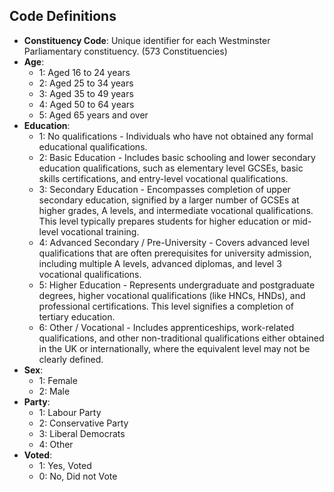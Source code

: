 ## Code Definitions

- **Constituency Code**: Unique identifier for each Westminster Parliamentary constituency. (573 Constituencies)
- **Age**:
  - 1: Aged 16 to 24 years
  - 2: Aged 25 to 34 years
  - 3: Aged 35 to 49 years
  - 4: Aged 50 to 64 years
  - 5: Aged 65 years and over
- **Education**:
  - 1: No qualifications - Individuals who have not obtained any formal educational qualifications.
  - 2: Basic Education - Includes basic schooling and lower secondary education qualifications, such as elementary level GCSEs, basic skills certifications, and entry-level vocational qualifications.
  - 3: Secondary Education - Encompasses completion of upper secondary education, signified by a larger number of GCSEs at higher grades, A levels, and intermediate vocational qualifications. This level typically prepares students for higher education or mid-level vocational training.
  - 4: Advanced Secondary / Pre-University - Covers advanced level qualifications that are often prerequisites for university admission, including multiple A levels, advanced diplomas, and level 3 vocational qualifications.
  - 5: Higher Education - Represents undergraduate and postgraduate degrees, higher vocational qualifications (like HNCs, HNDs), and professional certifications. This level signifies a completion of tertiary education.
  - 6: Other / Vocational - Includes apprenticeships, work-related qualifications, and other non-traditional qualifications either obtained in the UK or internationally, where the equivalent level may not be clearly defined.
- **Sex**:
  - 1: Female
  - 2: Male
- **Party**:
  - 1: Labour Party
  - 2: Conservative Party
  - 3: Liberal Democrats
  - 4: Other
- **Voted**:
  - 1: Yes, Voted
  - 0: No, Did not Vote